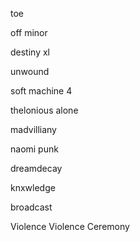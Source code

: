 toe

off minor

destiny xl

unwound

soft machine 4

thelonious alone

madvilliany

naomi punk

dreamdecay

knxwledge

broadcast

Violence Violence Ceremony